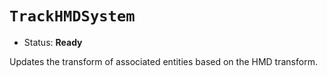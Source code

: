 # `TrackHMDSystem`

*   Status: **Ready**

Updates the transform of associated entities based on the HMD transform.
